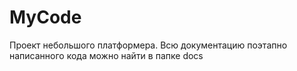 # MyCode
Проект небольшого платформера. Всю документацию поэтапно написанного кода можно найти в папке docs

